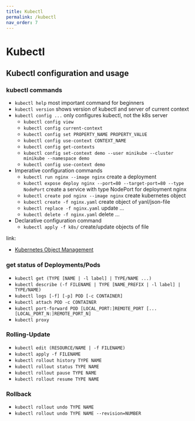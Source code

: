 ```yaml
---
title: Kubectl
permalink: /kubectl
nav_order: 7
---
```


# Kubectl


## Kubectl configuration and usage

### kubectl commands
- `kubectl help` most important command for beginners
- `kubectl version` shows version of kubectl and server of current context
- `kubectl config ...` only configures kubectl, not the k8s server
  - `kubectl config view`
  - `kubectl config current-context`
  - `kubectl config set PROPERTY_NAME PROPERTY_VALUE`
  - `kubectl config use-context CONTEXT_NAME`
  - `kubectl config get-contexts`
  - `kubectl config set-context demo --user minikube --cluster minikube --namespace demo`
  - `kubectl config use-context demo`
- Imperative configuration commands
  - `kubectl run nginx --image nginx` create a deployment
  - `kubectl expose deploy nginx --port=80 --target-port=80 --type NodePort` create a service with type NodePort for deployment nginx
  - `kubectl create pod nginx --image nginx` create kubernetes object
  - `kubectl create -f nginx.yaml` create object of yanl/json-file
  - `kubectl replace -f nginx.yaml` update ...
  - `kubectl delete -f nginx.yaml` delete ...
- Declarative configuration command
  - `kubectl apply -f k8s/` create/update objects of file

link:

- [Kubernetes Object Management](https://kubernetes.io/docs/concepts/overview/object-management-kubectl/overview/)

### get status of Deployments/Pods

- `kubectl get (TYPE [NAME | -l label] | TYPE/NAME ...)`
- `kubectl describe (-f FILENAME | TYPE [NAME_PREFIX | -l label] | TYPE/NAME)`
- `kubectl logs [-f] [-p] POD [-c CONTAINER]`
- `kubectl attach POD -c CONTAINER`
- `kubectl port-forward POD [LOCAL_PORT:]REMOTE_PORT [...[LOCAL_PORT_N:]REMOTE_PORT_N]`
- `kubectl proxy`

### Rolling-Update

- `kubectl edit (RESOURCE/NAME | -f FILENAME)`
- `kubectl apply -f FILENAME`
- `kubectl rollout history TYPE NAME`
- `kubectl rollout status TYPE NAME`
- `kubectl rollout pause TYPE NAME`
- `kubectl rollout resume TYPE NAME`

### Rollback

- `kubectl rollout undo TYPE NAME`
- `kubectl rollout undo TYPE NAME --revision=NUMBER`
